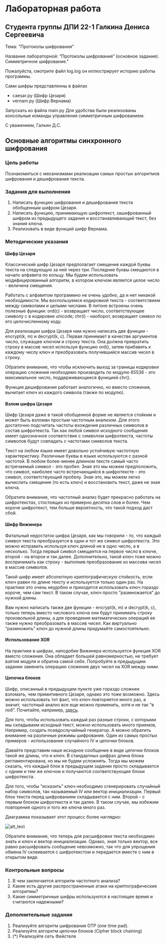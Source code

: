 # Лабораторная работа 
## Студента группы ДПИ 22-1 Галкина Дениса Сергеевича
Тема: "Протоколы шифрования"

Название лабораторной: “Протоколы шифрования” (основное задание). Симметричное шифрование."

Пожалуйста, смотрите файл log.log он иллюстрирует историю работы программы.

Сами шифры представленны в файлах
- caesar.py (Шифр Цезаря)
- vernam.py (Шифр Вернама)

Запускать из файла main.py Для удобства были реализованы консольные команды управления симметричным шифрованием.

С уважением, Галкин Д.С.

## Основные алгоритмы синхронного шифрования


### Цель работы

Познакомиться с механизмами реализации самых простых алгоритмов шифрования и дешифрования текста.


### Задания для выполнения



1. Написать функцию шифрования и дешифрования текста обобщенным шифром Цезаря.
2. Написать функцию, принимающую шифротекст, зашифрованный шифром из предыдущего задания и восстанавливающий текст, без знания ключа.
3. Реализовать в виде функций шифр Вернама.


### Методические указания


#### Шифр Цезаря

Классический шифр Цезаря предполагает смещение каждой буквы текста на следующую за ней через три. Последние буквы смещаются в начало алфавита по кольцу. Мы будем использовать модифицированный алгоритм, в котором ключом является целое число - величина смещения. 

Работать с алфавитом программно не очень  удобно, да и нет никакой необходимости. Мы воспользуемся кодировкой текста - соответствием между символами и целыми числами. В питоне встроены очень полезные функции: ord(c) - возвращает число, соответствующее символу с в кодировке unicode; chr(i) - наоборот, возвращает символ по его целочисленному коду.

Для реализации шифра Цезаря нам нужно написать две функции - encrypt(k, m) и decrypt(k, c). Первая принимает в качестве аргументов число, служащее ключом и строку текста. Она должна превратить строку в массив чисел используя функцию ord(), затем прибавить к каждому числу ключ и преобразовать получившийся массив чисел в строку. 

Обратите внимание, что чтобы исключить выход за границы кодировки операцию сложения необходимо производить по модулю 65536 - это максимальное число, поддерживающееся функцией chr().

Функция дешифрования работает аналогично, но вместо сложения, вычитает ключ из каждого символа (также по модулю).


#### Взлом шифра Цезаря

Шифр Цезаря даже в такой обобщенной форме не является стойким и может быть взломан простым частотным анализом. Для этого достаточно подсчитать частоты вхождения различных символов в состав шифротекста. Так как любой символ исходного сообщения имеет однозначное соответствие с символом шифротекста, частоты символов будут совпадать с частотами символов текста. 

Текст на любом языке имеет довольно устойчивую частотную характеристику. Различные буквы в языке используются с разной частотой. В любом более-менее длинном тексте самый часто встречаемый символ - это пробел. Зная это мы можем предположить, что символ, наиболее часто встречающийся в шифротексте - это символ, соответствующий пробелу. Зная это, мы можем легко вычислить смещение (то есть ключ) и восстановить текст, даже не зная ключа.

Обратите внимание, что частотный анализ будет прекрасно работать на шифротекстах, стостоящих из примерно десятка слов и более. Чем короче шифротекст, тем больше вероятность, что такой подход даст сбой. 


#### Шифр Вижинера

Фатальный недостаток шифра Цезаря, как мы говорили - то, что каждый символ текста преобразуется в один и тот же символ шифротекста. Это можно исправить используя ключ длиной не в одно число, а в несколько. Тогда первый символ смещается на первое число в ключе, второй - на второе и так далее. Дополнительно, такой ключ тоже можно воспринимать как строку - выполнив преобразование из массива чисел в массив символов.

Такой шифр имеет абсолютную криптографическую стойкость, если ключ равен по длине тексту и используется только один раз. На практике это очень неудобно и приходится использовать ключ гораздо короче, чем сам текст. В таком случае, ключ просто “размножается” до нужной длины.

Вам нужно написать также две функции - encrypt(k, m) и decrypt(k, c), только теперь вместо числового ключа они будут принимать строку произвольной длины, а для проведения математических операций ее также нужно преобразовать в массив чисел. Как виртуально “размножить” ключ до нужной длины придумайте самостоятельно.


#### Использование XOR

На практике в шифрах, наподобие Вижинера используется функция XOR вместо сложения. Она обладает большей равномерностью, не требует взятия модуля и обратна самой себе. Попробуйте в предыдущем задании заменить операцию сложения двух чисел на XOR между ними.


#### Цепочка блоков

Шифр, описанный в предыдущем пункте уже гораздо сложнее взломать, чем примитивного Цезаря, однако это тоже возможно. Здесь можно использовать тот факт, что ключ повторяется много раз, а значит, частотный анализ все еще можно применить, хотя и не так “в лоб”. Почитайте, например, [здесь](https://habr.com/ru/post/221485/).

Для того, чтобы использовать каждый раз разные строки, с которыми мы складываем исходный текст, можно использовать много приемов, Например, создать псевдослучайный генератор. А можно обратить внимание на различные режимы шифрования. Один из самых простых примеров - использование случайного IV  и цепочки блоков.

Давайте представим наше исходное сообщение в виде цепочки блоков такой же длины, что и ключ. В стандартных шифрах длина блока регламентирована, но мы не будем усложнять. Тогда мы можем сказать, что каждый блок в предыдущем задании просто складывается с одним и тем же ключом и получаются соответствующие блоки шифротекста.

Для того, чтобы “исказить” ключ необходимо сгенерировать случайный набор символов, так называемый IV или вектор инициализации. Первый блок текста перед шифрованием складывается с ним. Второй - с первым блоком шифротекста и так далее. В таком случае, мы избежим повторения одного и того же ключа много раз.

Диаграмма показывает этот процесс более наглядно:


![alt_text](70.png "image_tooltip")


Обратите внимание, что теперь для расшифровки текста необходимо знать и ключ и вектор инициализации. Однако, зная только вектор, все равно расшифровать сообщение невозможно, так что для упрощения обмена IV склеивается с шифротекстом и передается вместе с ним в открытом виде.


### Контрольные вопросы



1. В чем заключается алгоритм частотного анализа?
2. Какие есть другие распространенные атаки на криптографические алгоритмы?
3. Какие симметричные шифры используются в настоящее время и считаются надежными?


### Дополнительные задания



1. Реализуйте алгоритм шифрования OTP (one time pad).
2. Реализуйте алгоритм цепочки блоков (Cipher block chaining)
3.  (*) Реализуйте сеть Фейстеля

<!-- Docs to Markdown version 1.0β17 -->
